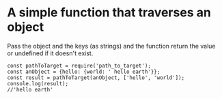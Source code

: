 # A simple function that traverses an object

Pass the object and the keys (as strings) and the function return the value or undefined 
if it doesn't exist.

```
const pathToTarget = require('path_to_target');
const anObject = {hello: {world: ' hello earth'}};
const result = pathToTarget(anObject, ['hello', 'world']);
console.log(result);
//'hello earth'
```

